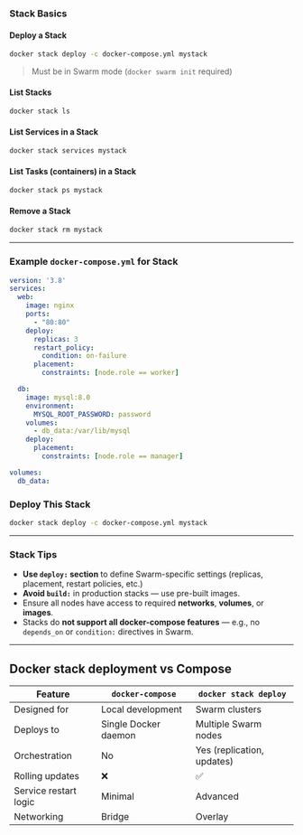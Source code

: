 ### Stack Basics

#### Deploy a Stack

```bash
docker stack deploy -c docker-compose.yml mystack
```

> Must be in Swarm mode (`docker swarm init` required)

#### List Stacks

```bash
docker stack ls
```

#### List Services in a Stack

```bash
docker stack services mystack
```

#### List Tasks (containers) in a Stack

```bash
docker stack ps mystack
```

#### Remove a Stack

```bash
docker stack rm mystack
```

---

### Example `docker-compose.yml` for Stack

```yaml
version: '3.8'
services:
  web:
    image: nginx
    ports:
      - "80:80"
    deploy:
      replicas: 3
      restart_policy:
        condition: on-failure
      placement:
        constraints: [node.role == worker]

  db:
    image: mysql:8.0
    environment:
      MYSQL_ROOT_PASSWORD: password
    volumes:
      - db_data:/var/lib/mysql
    deploy:
      placement:
        constraints: [node.role == manager]

volumes:
  db_data:
```

### Deploy This Stack

```bash
docker stack deploy -c docker-compose.yml mystack
```

---

### Stack Tips

* **Use `deploy:` section** to define Swarm-specific settings (replicas, placement, restart policies, etc.)
* **Avoid `build:`** in production stacks — use pre-built images.
* Ensure all nodes have access to required **networks**, **volumes**, or **images**.
* Stacks do **not support all docker-compose features** — e.g., no `depends_on` or `condition:` directives in Swarm.

---

## Docker stack deployment vs Compose

| Feature               | `docker-compose`     | `docker stack deploy`      |
| --------------------- | -------------------- | -------------------------- |
| Designed for          | Local development    | Swarm clusters             |
| Deploys to            | Single Docker daemon | Multiple Swarm nodes       |
| Orchestration         | No                   | Yes (replication, updates) |
| Rolling updates       | ❌                    | ✅                          |
| Service restart logic | Minimal              | Advanced                   |
| Networking            | Bridge               | Overlay                    |



